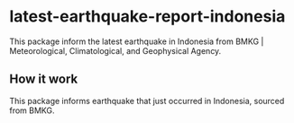 # latest-earthquake-report-indonesia
This package inform the latest earthquake in Indonesia from BMKG | Meteorological, Climatological, and Geophysical Agency.

## How it work
This package informs earthquake that just occurred in Indonesia, sourced from BMKG.